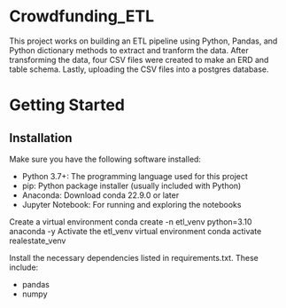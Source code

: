 # Crowdfunding_ETL
This project works on building an ETL pipeline using Python, Pandas, and Python dictionary methods to extract and tranform the data. After transforming the data, four CSV files were created to make an ERD and table schema. Lastly, uploading the CSV files into a postgres database. 

# Getting Started
## Installation
Make sure you have the following software installed:
- Python 3.7+: The programming language used for this project
- pip: Python package installer (usually included with Python)
- Anaconda: Download conda 22.9.0 or later
- Jupyter Notebook: For running and exploring the notebooks
  
Create a virtual environment conda create -n etl_venv python=3.10 anaconda -y
Activate the etl_venv virtual environment conda activate realestate_venv

Install the necessary dependencies listed in requirements.txt. These include:
- pandas
- numpy
